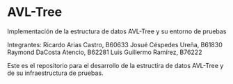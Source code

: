 # AVL-Tree
Implementación de la estructura de datos AVL-Tree y su entorno de pruebas

Integrantes:
Ricardo Arias Castro, B60633
Josué Céspedes Ureña, B61830
Raymond DaCosta Atencio, B62281
Luis Guillermo Ramírez, B76222

Este es el repositorio para el desarrollo de la estructira de datos AVL-Tree
y de su infraestructura de pruebas.
